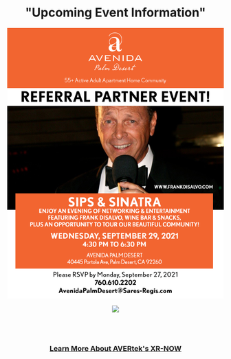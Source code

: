 <div align="center">
  
<h1><b> "Upcoming Event Information" </b></h1> <!-- Loads <model-viewer> for old browsers like IE11: -->
</div>
  <p align="center">
  <img src="images/APD-Sips-&-Sinatra-092921-(social).jpg" width=750>
  </p>
  <p align="center">
  <img src="images/APD-Cocktails-for-the-Cure-101321-(email)(1).jpg" width=750>
  </p>
  <br><br>
<h3 style="text-align: center;" markdown="1"><a href="https://avertek.net/" onclick="getOutboundLink('https://avertek.net/'); return false;">Learn More About AVERtek's XR-NOW</a></h3> 
  <br><br>
